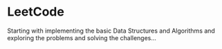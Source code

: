 # LeetCode
Starting with implementing the basic Data Structures and Algorithms and exploring the problems and solving the challenges...
